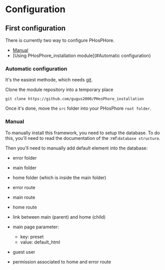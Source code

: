 # Configuration

## First configuration

There is currently two way to configure PHosPHore.

- [Manual](#Manual)
- [Using PHosPhore_installation module](#Automatic configuration)

### Automatic configuration

It's the easiest methode, which needs [git](https://git-scm.com).

Clone the module repository into a temporary place
```shell
git clone https://github.com/gugus2000/PHosPhore_installation
```

Once it's done, move the `src` folder into your PHosPhore `root folder`.

### Manual

To manually install this framework, you need to setup the database. To do this, you'll need to read the documentation of the :ref:`database structure`.

Then you'll need to manually add default element into the database:

- error folder
- main folder
- home folder (which is inside the main folder)
- error route
- main route
- home route
- link between main (parent) and home (child)
- main page parameter:

  - key: preset
  - value: default_html

- guest user
- permission associated to home and error route



